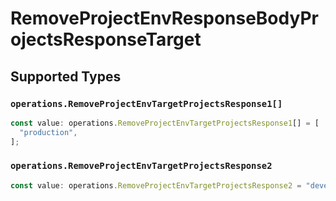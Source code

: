 # RemoveProjectEnvResponseBodyProjectsResponseTarget


## Supported Types

### `operations.RemoveProjectEnvTargetProjectsResponse1[]`

```typescript
const value: operations.RemoveProjectEnvTargetProjectsResponse1[] = [
  "production",
];
```

### `operations.RemoveProjectEnvTargetProjectsResponse2`

```typescript
const value: operations.RemoveProjectEnvTargetProjectsResponse2 = "development";
```

